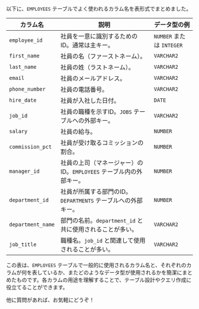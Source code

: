 以下に、`EMPLOYEES` テーブルでよく使われるカラム名を表形式でまとめました。

| カラム名         | 説明                                                                   | データ型の例       |
|-----------------|------------------------------------------------------------------------|--------------------|
| `employee_id`   | 社員を一意に識別するためのID。通常は主キー。                           | `NUMBER` または `INTEGER` |
| `first_name`    | 社員の名（ファーストネーム）。                                          | `VARCHAR2`         |
| `last_name`     | 社員の姓（ラストネーム）。                                              | `VARCHAR2`         |
| `email`         | 社員のメールアドレス。                                                   | `VARCHAR2`         |
| `phone_number`  | 社員の電話番号。                                                       | `VARCHAR2`         |
| `hire_date`     | 社員が入社した日付。                                                   | `DATE`             |
| `job_id`        | 社員の職種を示すID。`JOBS` テーブルへの外部キー。                       | `VARCHAR2`         |
| `salary`        | 社員の給与。                                                           | `NUMBER`           |
| `commission_pct`| 社員が受け取るコミッションの割合。                                      | `NUMBER`           |
| `manager_id`    | 社員の上司（マネージャー）のID。`EMPLOYEES` テーブル内の外部キー。     | `NUMBER`           |
| `department_id` | 社員が所属する部門のID。`DEPARTMENTS` テーブルへの外部キー。            | `NUMBER`           |
| `department_name`| 部門の名前。`department_id` と共に使用されることが多い。             | `VARCHAR2`         |
| `job_title`     | 職種名。`job_id` と関連して使用されることが多い。                      | `VARCHAR2`         |

この表は、`EMPLOYEES` テーブルで一般的に使用されるカラム名と、それぞれのカラムが何を表しているか、またどのようなデータ型が使用されるかを簡潔にまとめたものです。各カラムの用途を理解することで、テーブル設計やクエリ作成に役立てることができます。

他に質問があれば、お気軽にどうぞ！
